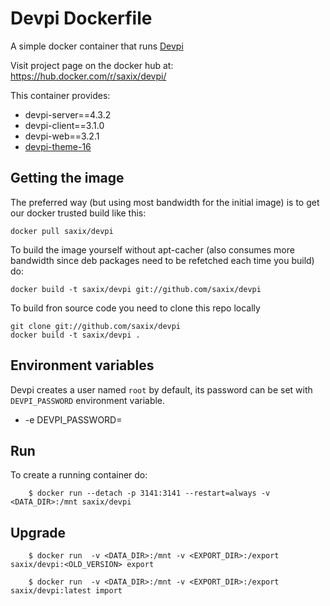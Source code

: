 Devpi Dockerfile
================

A simple docker container that runs [Devpi](http://doc.devpi.net/) 

Visit project page on the docker hub at: https://hub.docker.com/r/saxix/devpi/

This container provides:

- devpi-server==4.3.2
- devpi-client==3.1.0
- devpi-web==3.2.1
- [devpi-theme-16](https://github.com/saxix/devpi-theme-16)

## Getting the image

The preferred way (but using most bandwidth for the initial image) is to
get our docker trusted build like this:


```
docker pull saxix/devpi
```

To build the image yourself without apt-cacher (also consumes more bandwidth
since deb packages need to be refetched each time you build) do:

```
docker build -t saxix/devpi git://github.com/saxix/devpi
```

To build fron source code you need to clone this repo locally 

```
git clone git://github.com/saxix/devpi
docker build -t saxix/devpi .
```

## Environment variables


Devpi creates a user named `root` by default, its password can be set with
`DEVPI_PASSWORD` environment variable.

* -e DEVPI_PASSWORD=<PASSWORD> 


## Run


To create a running container do:
```
    $ docker run --detach -p 3141:3141 --restart=always -v <DATA_DIR>:/mnt saxix/devpi
```

## Upgrade

```
    $ docker run  -v <DATA_DIR>:/mnt -v <EXPORT_DIR>:/export saxix/devpi:<OLD_VERSION> export
    
    $ docker run  -v <DATA_DIR>:/mnt -v <EXPORT_DIR>:/export saxix/devpi:latest import
```

